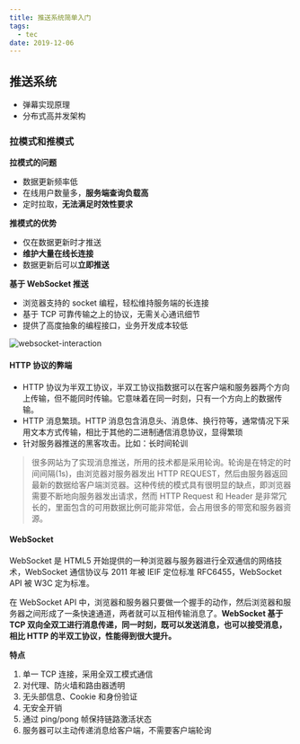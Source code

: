 ```yaml
---
title: 推送系统简单入门
tags:
  - tec
date: 2019-12-06
---
```


## 推送系统

- 弹幕实现原理
- 分布式高并发架构

### 拉模式和推模式

**拉模式的问题**

- 数据更新频率低
- 在线用户数量多，**服务端查询负载高**
- 定时拉取，**无法满足时效性要求**

**推模式的优势**

- 仅在数据更新时才推送
- **维护大量在线长连接**
- 数据更新后可以**立即推送**

**基于 WebSocket 推送**

- 浏览器支持的 socket 编程，轻松维持服务端的长连接
- 基于 TCP 可靠传输之上的协议，无需关心通讯细节
- 提供了高度抽象的编程接口，业务开发成本较低

![websocket-interaction](https://sherlockblaze.com/resources/img/daily/2019-12-06/websocket-interaction.png)

#### HTTP 协议的弊端

- HTTP 协议为半双工协议，半双工协议指数据可以在客户端和服务器两个方向上传输，但不能同时传输。它意味着在同一时刻，只有一个方向上的数据传输。
- HTTP 消息繁琐。HTTP 消息包含消息头、消息体、换行符等，通常情况下采用文本方式传输，相比于其他的二进制通信消息协议，显得繁琐
- 针对服务器推送的黑客攻击。比如：长时间轮训

> 很多网站为了实现消息推送，所用的技术都是采用轮询。轮询是在特定的时间间隔(1s)，由浏览器对服务器发出 HTTP REQUEST，然后由服务器返回最新的数据给客户端浏览器。这种传统的模式具有很明显的缺点，即浏览器需要不断地向服务器发出请求，然而 HTTP Request 和 Header 是非常冗长的，里面包含的可用数据比例可能非常低，会占用很多的带宽和服务器资源。

#### WebSocket

WebSocket 是 HTML5 开始提供的一种浏览器与服务器进行全双通信的网络技术，WebSocket 通信协议与 2011 年被 IEIF 定位标准 RFC6455，WebSocket API 被 W3C 定为标准。

在 WebSocket API 中，浏览器和服务器只要做一个握手的动作，然后浏览器和服务器之间形成了一条快速通道，两者就可以互相传输消息了。**WebSocket 基于 TCP 双向全双工进行消息传递，同一时刻，既可以发送消息，也可以接受消息，相比 HTTP 的半双工协议，性能得到很大提升。**

**特点**

1. 单一 TCP 连接，采用全双工模式通信
2. 对代理、防火墙和路由器透明
3. 无头部信息、Cookie 和身份验证
4. 无安全开销
5. 通过 ping/pong 帧保持链路激活状态
6. 服务器可以主动传递消息给客户端，不需要客户端轮询
